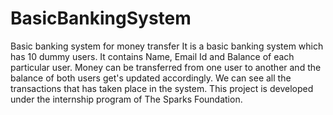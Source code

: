 # BasicBankingSystem
Basic banking system for money transfer
It is a basic banking system which has 10 dummy users. It contains Name, Email Id and Balance of each particular user. Money can be transferred from one user to another and the balance of both users get's updated accordingly. We can see all the transactions that has taken place in the system. This project is developed under the internship program of The Sparks Foundation.

